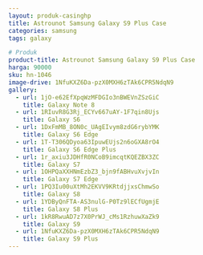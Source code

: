 ```yaml
---
layout: produk-casinghp
title: Astrounot Samsung Galaxy S9 Plus Case
categories: samsung
tags: galaxy

# Produk
product-title: Astrounot Samsung Galaxy S9 Plus Case
harga: 90000
sku: hn-1046
image-drive: 1NfuKXZ6Da-pzX0MXH6zTAk6CPR5NdqN9
gallery:
  - url: 1jO-e62EfXpqWzMFDGIo3nBWEVnZSzGiC
    title: Galaxy Note 8
  - url: 1RIuvR8G3Rj_ECYv667uAY-1F7qin8Ujs
    title: Galaxy S6
  - url: 1DxFmMB_8ON0c_UAgEIvym8zdG6rybYMK
    title: Galaxy S6 Edge
  - url: 1T-T306QDyoa63IpuwEUjs2n6oGXA8rO4
    title: Galaxy S6 Edge Plus
  - url: 1r_axiu3JDHfR0NCoB9imcqtKQEZBX3ZC
    title: Galaxy S7
  - url: 1OHPQaXXHNmEzbZ3_bjn9fABHvuXvjvIn
    title: Galaxy S7 Edge
  - url: 1PQ3Iu00uXtMh2EKVV9KRtdjjxsChmwSo
    title: Galaxy S8
  - url: 1YDByQnFTA-AS3nulG-P0Tz9lECfUgmjE
    title: Galaxy S8 Plus
  - url: 1kR8RwuAD7z7X0PrWJ_cMs1RzhuwXaZk9
    title: Galaxy S9
  - url: 1NfuKXZ6Da-pzX0MXH6zTAk6CPR5NdqN9
    title: Galaxy S9 Plus
---
```

